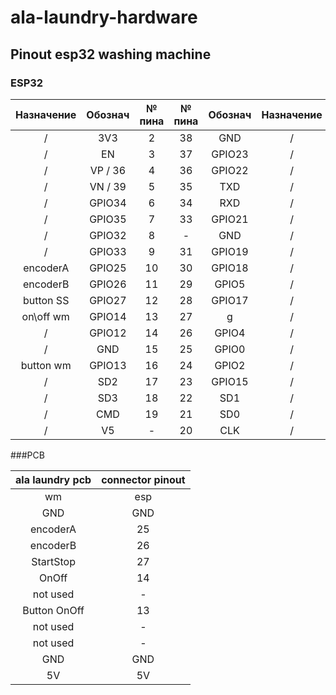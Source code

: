 # ala-laundry-hardware
## Pinout esp32 washing machine
### ESP32
**Назначение**|**Обознач**|**№ пина**|**№ пина**|**Обознач**|**Назначение**
:-----:|:-----:|:-----:|:-----:|:-----:|:-----:
/|3V3|2|38|GND|/
/|EN|3|37|GPIO23|/
/|VP / 36|4|36|GPIO22|/
/|VN / 39|5|35|TXD|/
/|GPIO34|6|34|RXD|/
/|GPIO35|7|33|GPIO21|/
/|GPIO32|8|-|GND|/
/|GPIO33|9|31|GPIO19|/
encoderA|GPIO25|10|30|GPIO18|/
encoderB|GPIO26|11|29|GPIO5|/
button SS|GPIO27|12|28|GPIO17|/
on\off wm|GPIO14|13|27|g|/
/|GPIO12|14|26|GPIO4|/
/|GND|15|25|GPIO0|/
button wm|GPIO13|16|24|GPIO2|/
/|SD2|17|23|GPIO15|/
/|SD3|18|22|SD1|/
/|CMD|19|21|SD0|/
/|V5|-|20|CLK|/
###PCB

**ala laundry pcb**|**connector pinout**
:-----:|:-----:
wm|esp
GND|GND
encoderA|25
encoderB|26
StartStop|27
OnOff|14
not used|-
Button OnOff|13
not used|-
not used|-
GND|GND
5V|5V
